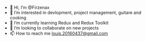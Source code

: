 - 👋 Hi, I’m @Firzenax
- 👀 I’m interested in devlopment, project management, guitare and cooking
- 🌱 I’m currently learning Redux and Redux Toolkit
- 💞️ I’m looking to collaborate on new projects
- 📫 How to reach me louis.20160437@gmail.com

<!---
Firzenax/Firzenax is a ✨ special ✨ repository because its `README.md` (this file) appears on your GitHub profile.
You can click the Preview link to take a look at your changes.
--->
